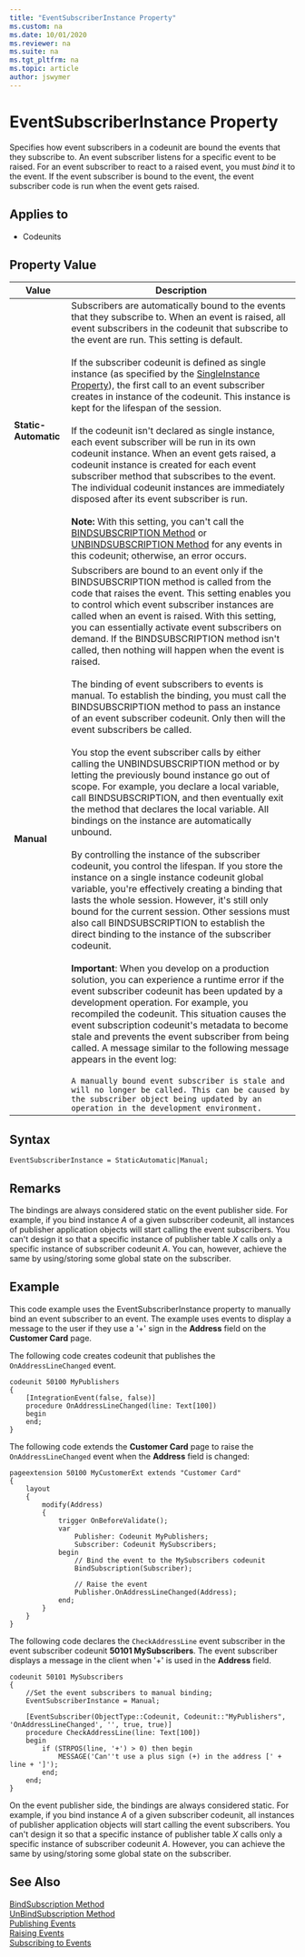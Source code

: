 ```yaml
---
title: "EventSubscriberInstance Property"
ms.custom: na
ms.date: 10/01/2020
ms.reviewer: na
ms.suite: na
ms.tgt_pltfrm: na
ms.topic: article
author: jswymer
---
```


# EventSubscriberInstance Property

Specifies how event subscribers in a codeunit are bound the events that they subscribe to. An event subscriber listens for a specific event to be raised. For an event subscriber to react to a raised event, you must *bind* it to the event. If the event subscriber is bound to the event, the event subscriber code is run when the event gets raised.

## Applies to  

- Codeunits  

## Property Value  

|Value|Description|  
|-----------|-----------------|  
|**Static-Automatic**|Subscribers are automatically bound to the events that they subscribe to. When an event is raised, all event subscribers in the codeunit that subscribe to the event are run. This setting is default.<br /><br /> If the subscriber codeunit is defined as single instance (as specified by the [SingleInstance Property](devenv-singleinstance-property.md)), the first call to an event subscriber creates in instance of the codeunit. This instance is kept for the lifespan of the session.<br /><br /> If the codeunit isn't declared as single instance, each event subscriber will be run in its own codeunit instance. When an event gets raised, a codeunit instance is created for each event subscriber method that subscribes to the event. The individual codeunit instances are immediately disposed after its event subscriber is run.<br /><br />**Note:**  With this setting, you can't call the [BINDSUBSCRIPTION Method](../methods-auto/session/session-bindsubscription-method.md) or [UNBINDSUBSCRIPTION Method](../methods-auto/session/session-unbindsubscription-method.md) for any events in this codeunit; otherwise, an error occurs. |  
|**Manual**|Subscribers are bound to an event only if the BINDSUBSCRIPTION method is called from the code that raises the event. This setting enables you to control which event subscriber instances are called when an event is raised. With this setting, you can essentially activate event subscribers on demand. If the BINDSUBSCRIPTION method isn't called, then nothing will happen when the event is raised.<br /><br /> The binding of event subscribers to events is manual. To establish the binding, you must call the BINDSUBSCRIPTION method to pass an instance of an event subscriber codeunit. Only then will the event subscribers be called.<br /><br /> You stop the event subscriber calls by either calling the UNBINDSUBSCRIPTION method or by letting the previously bound instance go out of scope. For example, you declare a local variable, call BINDSUBSCRIPTION, and then eventually exit the method that declares the local variable. All bindings on the instance are automatically unbound.<br /><br />By controlling the instance of the subscriber codeunit, you control the lifespan. If you store the instance on a single instance codeunit global variable, you're effectively creating a binding that lasts the whole session. However, it's still only bound for the current session. Other sessions must also call BINDSUBSCRIPTION to establish the direct binding to the instance of the subscriber codeunit. <br /><br />**Important**: When you develop on a production solution, you can experience a runtime error if the event subscriber codeunit has been updated by a development operation. For example, you recompiled the codeunit. This situation causes the event subscription codeunit's metadata to become stale and prevents the event subscriber from being called. A message similar to the following message appears in the event log:<br /><br />`A manually bound event subscriber is stale and will no longer be called. This can be caused by the subscriber object being updated by an operation in the development environment.` |  

<!--


|Value|Description|  
|-----------|-----------------|  
|**Static-Automatic**|Subscribers are automatically bound to the events that they subscribe to. When an event is raised, all event subscribers in the coduenit that subscribe to the event are run. This is the default value.<br /><br /> **Binding – Scope**<br /><br /> All bindings are for the current tenant group. When [!INCLUDE[navxapp](../includes/navxapp_md.md)]s are not used, tenant group 0 is used, which is the same as a static binding cross all current and future sessions in the system.<br /><br /> If the event subscription is part of a [!INCLUDE[navxapp](../includes/navxapp_md.md)], it will be a static binding cross all current and future sessions within the tenant group(s) that has the [!INCLUDE[navxapp](../includes/navxapp_md.md)] installed and enabled. **Note:**  With this setting, you can't call the [BINDSUBSCRIPTION Method](../methods-auto/session/session-bindsubscription-method.md) or [UNBINDSUBSCRIPTION Method](../methods-auto/session/session-unbindsubscription-method.md) for any events in this codeunit; otherwise, an error occurs. <br /><br /> **Instances**<br /><br /> All codeunit instances are controlled by the system. If the subscriber codeunit is defined as single instance (as specified by the [SingleInstance Property](devenv-singleinstance-property.md)), the first call to a subscriber method will create the instance and it will be kept for the lifespan of the session.<br /><br /> If the codeunit isn't declared as single instance, a new instance will automatically be created just before the call to the subscriber method, and immediately disposed afterwards – each subscriber method call will be run on its own instance.|  
|**Manual**|Subscribers are bound to an event only by calling the BINDSUBSCRIPTION method. This enables you to control which event subscriber instances are called when an event is raised. If the BINDSUBSCRIPTION method isn't called, then nothing will happen when the event is raised.<br /><br /> **Bindings – Scope**<br /><br /> The binding of event subscribers to events is completely manual. To establish the binding, you must call the BINDSUBSCRIPTION method to pass an instance of a subscriber codeunit. Only then will the event subscriber methods be called.<br /><br /> You can stop (or unbind) the subscriber method calls by either calling the UNBINDSUBSCRIPTION method or by letting the previously bound instance go out of scope. For example, you declare a local variable, call BINDSUBSCRIPTION, and then eventually exit the method that declares the local variable. All bindings on the instance are automatically unbound.<br /><br /> **Instances**<br /><br /> By controlling the instance of the subscriber codeunit, you control the lifespan. If you store the instance on a single instance codeunit global variable, you're effectively creating a binding that lasts the whole session. However, it's still only bound for your session. Other sessions must also call BINDSUBSCRIPTION to establish the direct binding to the instance of the subscriber codeunit. <br /><br />**Important**: If you're developing on a production solution, be aware that with a manually bound subscriber function, you can experience a runtime error if the event subscriber object has been updated by an operation done during development environment, such as recompiling the object. This causes the event subscription object's metadata to become stale and prevents the event subscriber function from being called. A message similar to the following appears in the event log:<br /><br />`A manually bound event subscriber is stale and will no longer be called. This can be caused by the subscriber object being updated by an operation in the development environment.` |  >

-->
## Syntax

```AL
EventSubscriberInstance = StaticAutomatic|Manual;
```

## Remarks

The bindings are always considered static on the event publisher side. For example, if you bind instance *A* of a given subscriber codeunit, all instances of publisher application objects will start calling the event subscribers. You can't design it so that a specific instance of publisher table *X* calls only a specific instance of subscriber codeunit *A*. You can, however, achieve the same by using/storing some global state on the subscriber.  

## <a name="example"></a>Example

This code example uses the EventSubscriberInstance property to manually bind an event subscriber to an event. The example uses events to display a message to the user if they use a '+' sign in the **Address** field on the **Customer Card** page.

The following code creates codeunit that publishes the `OnAddressLineChanged` event.

```AL
codeunit 50100 MyPublishers
{
    [IntegrationEvent(false, false)]
    procedure OnAddressLineChanged(line: Text[100])
    begin
    end;
}
```

The following code extends the **Customer Card** page to raise the `OnAddressLineChanged` event when the **Address** field is changed: 

```AL
pageextension 50100 MyCustomerExt extends "Customer Card"
{
    layout
    {
        modify(Address)
        {
            trigger OnBeforeValidate();
            var
                Publisher: Codeunit MyPublishers;
                Subscriber: Codeunit MySubscribers;
            begin
                // Bind the event to the MySubscribers codeunit
                BindSubscription(Subscriber);

                // Raise the event
                Publisher.OnAddressLineChanged(Address);
            end;
        }
    }
}
```

The following code declares the `CheckAddressLine` event subscriber in the event subscriber codeunit **50101 MySubscribers**. The event subscriber displays a message in the client when '+' is used in the **Address** field.

```AL
codeunit 50101 MySubscribers
{
    //Set the event subscribers to manual binding;
    EventSubscriberInstance = Manual;

    [EventSubscriber(ObjectType::Codeunit, Codeunit::"MyPublishers", 'OnAddressLineChanged', '', true, true)]
    procedure CheckAddressLine(line: Text[100])
    begin
        if (STRPOS(line, '+') > 0) then begin
            MESSAGE('Can''t use a plus sign (+) in the address [' + line + ']');
        end;
    end;
}
```

On the event publisher side, the bindings are always considered static. For example, if you bind instance *A* of a given subscriber codeunit, all instances of publisher application objects will start calling the event subscribers. You can't design it so that a specific instance of publisher table *X* calls only a specific instance of subscriber codeunit *A*. However, you can achieve the same by using/storing some global state on the subscriber.  

## See Also

[BindSubscription Method](../methods-auto/session/session-bindsubscription-method.md)  
[UnBindSubscription Method](../methods-auto/session/session-unbindsubscription-method.md)  
[Publishing Events](../devenv-publishing-Events.md)  
[Raising Events](../devenv-raising-Events.md)  
[Subscribing to Events](../devenv-subscribing-to-Events.md)  

